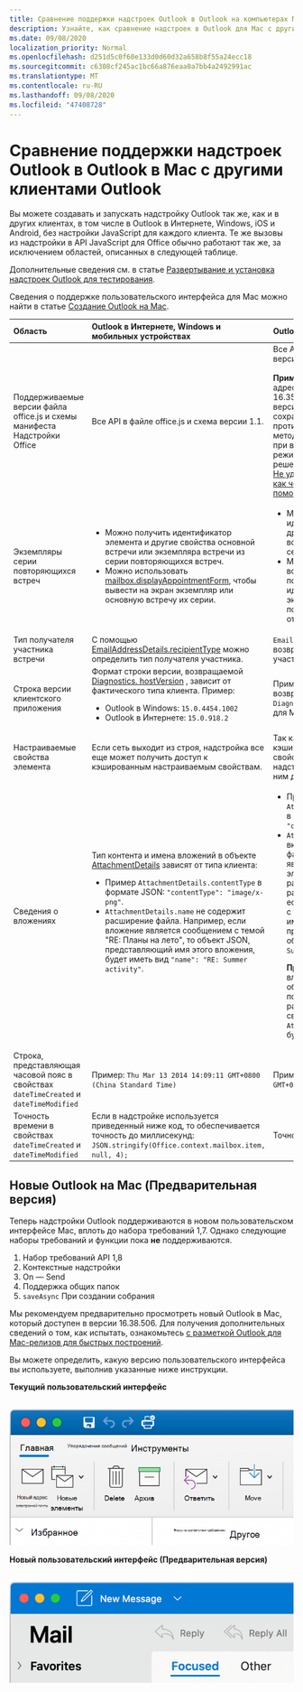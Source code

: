 ```yaml
---
title: Сравнение поддержки надстроек Outlook в Outlook на компьютерах Mac
description: Узнайте, как сравнение надстроек в Outlook для Mac с другими клиентами Outlook.
ms.date: 09/08/2020
localization_priority: Normal
ms.openlocfilehash: d251d5c0f60e133d0d60d32a658b8f55a24ecc18
ms.sourcegitcommit: c6308cf245ac1bc66a876eaa0a7bb4a2492991ac
ms.translationtype: MT
ms.contentlocale: ru-RU
ms.lasthandoff: 09/08/2020
ms.locfileid: "47408728"
---
```

# <a name="compare-outlook-add-in-support-in-outlook-on-mac-with-other-outlook-clients"></a>Сравнение поддержки надстроек Outlook в Outlook в Mac с другими клиентами Outlook

Вы можете создавать и запускать надстройку Outlook так же, как и в других клиентах, в том числе в Outlook в Интернете, Windows, iOS и Android, без настройки JavaScript для каждого клиента. Те же вызовы из надстройки в API JavaScript для Office обычно работают так же, за исключением областей, описанных в следующей таблице.

Дополнительные сведения см. в статье [Развертывание и установка надстроек Outlook для тестирования](testing-and-tips.md).

Сведения о поддержке пользовательского интерфейса для Mac можно найти в статье [Создание Outlook на Mac](#new-outlook-on-mac-preview).

| Область | Outlook в Интернете, Windows и мобильных устройствах | Outlook для Mac |
|:-----|:-----|:-----|
| Поддерживаемые версии файла office.js и схемы манифеста Надстройки Office | Все API в файле office.js и схема версии 1.1. | Все API в файле office.js и схема версии 1.1.<br><br>**Примечание**: в Outlook на Mac-адресе только построение 16.35.308 или более поздней версии поддерживает сохранение собрания. В противном случае `saveAsync` метод завершается с ошибкой при вызове из собрания в режиме создания. Временное решение представлено в статье [Не удается сохранить встречу как черновик в Outlook для Mac с помощью API JS для Office](https://support.microsoft.com/help/4505745). |
| Экземпляры серии повторяющихся встреч | <ul><li>Можно получить идентификатор элемента и другие свойства основной встречи или экземпляра встречи из серии повторяющихся встреч.</li><li>Можно использовать [mailbox.displayAppointmentForm](../reference/objectmodel/preview-requirement-set/office.context.mailbox.md#methods), чтобы вывести на экран экземпляр или основную встречу их серии.</li></ul> | <ul><li>Можно получить идентификатор элемента и другие свойства основной встречи, но не экземпляра серии повторяющихся встреч.</li><li>Можно отобразить основную встречу из серии повторяющихся встреч. Без идентификатора элемента экземпляр серии повторяющихся встреч отобразить невозможно.</li></ul> |
| Тип получателя участника встречи | С помощью [EmailAddressDetails.recipientType](/javascript/api/outlook/office.emailaddressdetails#recipienttype) можно определить тип получателя участника. | `EmailAddressDetails.recipientType` возвращает `undefined` для участников встречи. |
| Строка версии клиентского приложения | Формат строки версии, возвращаемой [Diagnostics. hostVersion](/javascript/api/outlook/office.diagnostics#hostversion) , зависит от фактического типа клиента. Пример:<ul><li>Outlook в Windows: `15.0.4454.1002`</li><li>Outlook в Интернете: `15.0.918.2`</li></ul> |Пример строки версии, возвращаемой `Diagnostics.hostVersion` в Outlook для Mac: `15.0 (140325)` |
| Настраиваемые свойства элемента | Если сеть выходит из строя, надстройка все еще может получить доступ к кэшированным настраиваемым свойствам. | Так как Outlook на Mac не кэширует настраиваемые свойства, если сеть отключена, надстройки не смогут получить к ним доступ. |
| Сведения о вложениях | Тип контента и имена вложений в объекте [AttachmentDetails](/javascript/api/outlook/office.attachmentdetails) зависят от типа клиента:<ul><li>Пример `AttachmentDetails.contentType` в формате JSON: `"contentType": "image/x-png"`. </li><li>`AttachmentDetails.name` не содержит расширение файла. Например, если вложение является сообщением с темой "RE: Планы на лето", то объект JSON, представляющий имя этого вложения, будет иметь вид `"name": "RE: Summer activity"`.</li></ul> | <ul><li>Пример `AttachmentDetails.contentType` в формате JSON: `"contentType" "image/png"`</li><li>`AttachmentDetails.name` всегда включает расширение имени файла. Вложения, являющиеся почтовыми элементами, имеют расширение EML, а встречи — расширение ICS. Например, если вложение — сообщение с темой "RE: Планы на лето", имя вложения будет представлено следующим объектом JSON: `"name": "RE: Summer activity.eml"`.<p>**Примечание.** Если файл вложен программным образом (например, с помощью надстройки) без расширения, то имя файла в свойстве `AttachmentDetails.name` не будет включать расширение.</p></li></ul> |
| Строка, представляющая часовой пояс в свойствах `dateTimeCreated` и `dateTimeModified` |Пример: `Thu Mar 13 2014 14:09:11 GMT+0800 (China Standard Time)` | Пример: `Thu Mar 13 2014 14:09:11 GMT+0800 (CST)` |
| Точность времени в свойствах `dateTimeCreated` и `dateTimeModified` | Если в надстройке используется приведенный ниже код, то обеспечивается точность до миллисекунд:<br/>`JSON.stringify(Office.context.mailbox.item, null, 4);`| Точность только до секунд. |

## <a name="new-outlook-on-mac-preview"></a>Новые Outlook на Mac (Предварительная версия)

Теперь надстройки Outlook поддерживаются в новом пользовательском интерфейсе Mac, вплоть до набора требований 1,7. Однако следующие наборы требований и функции пока **не** поддерживаются.

1. Набор требований API 1,8
1. Контекстные надстройки
1. On — Send
1. Поддержка общих папок
1. `saveAsync` При создании собрания

Мы рекомендуем предварительно просмотреть новый Outlook в Mac, который доступен в версии 16.38.506. Для получения дополнительных сведений о том, как испытать, ознакомьтесь [с разметкой Outlook для Mac-релизов для быстрых построений](https://support.microsoft.com/office/d6347358-5613-433e-a49e-a9a0e8e0462a).

Вы можете определить, какую версию пользовательского интерфейса вы используете, выполнив указанные ниже инструкции.

**Текущий пользовательский интерфейс**

&nbsp;&nbsp;&nbsp;&nbsp;![Текущий пользовательский интерфейс на Mac](../images/outlook-on-mac-classic.png)

**Новый пользовательский интерфейс (Предварительная версия)**

&nbsp;&nbsp;&nbsp;&nbsp;![Новый пользовательский интерфейс в предварительной версии на Mac](../images/outlook-on-mac-new.png)
